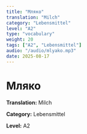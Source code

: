 ```yaml
---
title: "Мляко"
translation: "Milch"
category: "Lebensmittel"
level: "A2"
type: "vocabulary"
weight: 20
tags: ["A2", "Lebensmittel"]
audio: "/audio/mlyako.mp3"
date: 2025-08-17
---
```


# Мляко

**Translation:** Milch

**Category:** Lebensmittel

**Level:** A2

